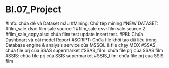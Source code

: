 # BI.07_Project
#Info: chứa đề và Dataset mẫu
#Mining: Chứ tệp mining
#NEW DATASET: 
    #film_sale.xlsx: film sale source 1
    #film_sale.csv: film sale source 2
    #film_sale_copy.xlsx: chứa film test update insert test.
#PBI: Chứa Dashboart và cái model Report
#SCRIPT: Chứa file khởi tạo dữ liệu trong Database engine & analysis service của MSSQL & file chạy MDX
#SSAS: chứa file prj của SSAS supermarket
#SSAS_film: chứa file prj của SSAS film
#SSIS: chứa file prj của SSIS supermarket
#SSIS_film: chứa file prj của SSIS film